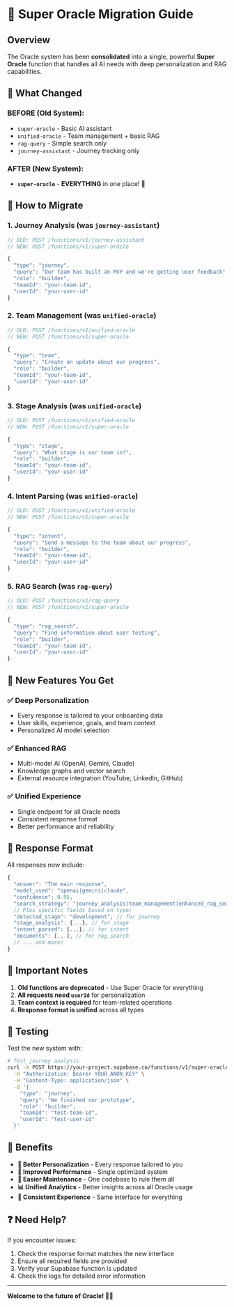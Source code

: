# 🚀 Super Oracle Migration Guide

## Overview
The Oracle system has been **consolidated** into a single, powerful **Super Oracle** function that handles all AI needs with deep personalization and RAG capabilities.

## 🎯 What Changed

### **BEFORE (Old System):**
- `super-oracle` - Basic AI assistant
- `unified-oracle` - Team management + basic RAG
- `rag-query` - Simple search only
- `journey-assistant` - Journey tracking only

### **AFTER (New System):**
- **`super-oracle`** - **EVERYTHING** in one place! 🎉

## 🔄 How to Migrate

### **1. Journey Analysis (was `journey-assistant`)**
```typescript
// OLD: POST /functions/v1/journey-assistant
// NEW: POST /functions/v1/super-oracle

{
  "type": "journey",
  "query": "Our team has built an MVP and we're getting user feedback",
  "role": "builder",
  "teamId": "your-team-id",
  "userId": "your-user-id"
}
```

### **2. Team Management (was `unified-oracle`)**
```typescript
// OLD: POST /functions/v1/unified-oracle
// NEW: POST /functions/v1/super-oracle

{
  "type": "team",
  "query": "Create an update about our progress",
  "role": "builder",
  "teamId": "your-team-id",
  "userId": "your-user-id"
}
```

### **3. Stage Analysis (was `unified-oracle`)**
```typescript
// OLD: POST /functions/v1/unified-oracle
// NEW: POST /functions/v1/super-oracle

{
  "type": "stage",
  "query": "What stage is our team in?",
  "role": "builder",
  "teamId": "your-team-id",
  "userId": "your-user-id"
}
```

### **4. Intent Parsing (was `unified-oracle`)**
```typescript
// OLD: POST /functions/v1/unified-oracle
// NEW: POST /functions/v1/super-oracle

{
  "type": "intent",
  "query": "Send a message to the team about our progress",
  "role": "builder",
  "teamId": "your-team-id",
  "userId": "your-user-id"
}
```

### **5. RAG Search (was `rag-query`)**
```typescript
// OLD: POST /functions/v1/rag-query
// NEW: POST /functions/v1/super-oracle

{
  "type": "rag_search",
  "query": "Find information about user testing",
  "role": "builder",
  "teamId": "your-team-id",
  "userId": "your-user-id"
}
```

## 🌟 New Features You Get

### **✅ Deep Personalization**
- Every response is tailored to your onboarding data
- User skills, experience, goals, and team context
- Personalized AI model selection

### **✅ Enhanced RAG**
- Multi-model AI (OpenAI, Gemini, Claude)
- Knowledge graphs and vector search
- External resource integration (YouTube, LinkedIn, GitHub)

### **✅ Unified Experience**
- Single endpoint for all Oracle needs
- Consistent response format
- Better performance and reliability

## 📝 Response Format

All responses now include:
```typescript
{
  "answer": "The main response",
  "model_used": "openai|gemini|claude",
  "confidence": 0.95,
  "search_strategy": "journey_analysis|team_management|enhanced_rag_search|...",
  // Plus specific fields based on type:
  "detected_stage": "development", // for journey
  "stage_analysis": {...}, // for stage
  "intent_parsed": {...}, // for intent
  "documents": [...], // for rag_search
  // ... and more!
}
```

## 🚨 Important Notes

1. **Old functions are deprecated** - Use Super Oracle for everything
2. **All requests need `userId`** for personalization
3. **Team context is required** for team-related operations
4. **Response format is unified** across all types

## 🔧 Testing

Test the new system with:
```bash
# Test journey analysis
curl -X POST https://your-project.supabase.co/functions/v1/super-oracle \
  -H "Authorization: Bearer YOUR_ANON_KEY" \
  -H "Content-Type: application/json" \
  -d '{
    "type": "journey",
    "query": "We finished our prototype",
    "role": "builder",
    "teamId": "test-team-id",
    "userId": "test-user-id"
  }'
```

## 🎉 Benefits

- **🎯 Better Personalization** - Every response tailored to you
- **🚀 Improved Performance** - Single optimized system
- **🔧 Easier Maintenance** - One codebase to rule them all
- **📊 Unified Analytics** - Better insights across all Oracle usage
- **🔄 Consistent Experience** - Same interface for everything

## ❓ Need Help?

If you encounter issues:
1. Check the response format matches the new interface
2. Ensure all required fields are provided
3. Verify your Supabase function is updated
4. Check the logs for detailed error information

---

**Welcome to the future of Oracle! 🚀✨**
